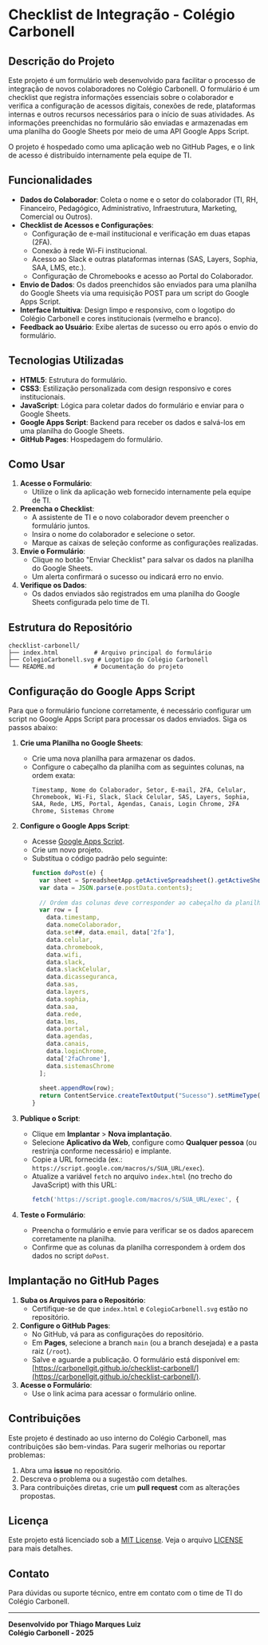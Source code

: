 # Checklist de Integração - Colégio Carbonell

## Descrição do Projeto

Este projeto é um formulário web desenvolvido para facilitar o processo de integração de novos colaboradores no Colégio Carbonell. O formulário é um checklist que registra informações essenciais sobre o colaborador e verifica a configuração de acessos digitais, conexões de rede, plataformas internas e outros recursos necessários para o início de suas atividades. As informações preenchidas no formulário são enviadas e armazenadas em uma planilha do Google Sheets por meio de uma API Google Apps Script.

O projeto é hospedado como uma aplicação web no GitHub Pages, e o link de acesso é distribuído internamente pela equipe de TI.

## Funcionalidades

- **Dados do Colaborador**: Coleta o nome e o setor do colaborador (TI, RH, Financeiro, Pedagógico, Administrativo, Infraestrutura, Marketing, Comercial ou Outros).
- **Checklist de Acessos e Configurações**:
  - Configuração de e-mail institucional e verificação em duas etapas (2FA).
  - Conexão à rede Wi-Fi institucional.
  - Acesso ao Slack e outras plataformas internas (SAS, Layers, Sophia, SAA, LMS, etc.).
  - Configuração de Chromebooks e acesso ao Portal do Colaborador.
- **Envio de Dados**: Os dados preenchidos são enviados para uma planilha do Google Sheets via uma requisição POST para um script do Google Apps Script.
- **Interface Intuitiva**: Design limpo e responsivo, com o logotipo do Colégio Carbonell e cores institucionais (vermelho e branco).
- **Feedback ao Usuário**: Exibe alertas de sucesso ou erro após o envio do formulário.

## Tecnologias Utilizadas

- **HTML5**: Estrutura do formulário.
- **CSS3**: Estilização personalizada com design responsivo e cores institucionais.
- **JavaScript**: Lógica para coletar dados do formulário e enviar para o Google Sheets.
- **Google Apps Script**: Backend para receber os dados e salvá-los em uma planilha do Google Sheets.
- **GitHub Pages**: Hospedagem do formulário.

## Como Usar

1. **Acesse o Formulário**:
   - Utilize o link da aplicação web fornecido internamente pela equipe de TI.
2. **Preencha o Checklist**:
   - A assistente de TI e o novo colaborador devem preencher o formulário juntos.
   - Insira o nome do colaborador e selecione o setor.
   - Marque as caixas de seleção conforme as configurações realizadas.
3. **Envie o Formulário**:
   - Clique no botão "Enviar Checklist" para salvar os dados na planilha do Google Sheets.
   - Um alerta confirmará o sucesso ou indicará erro no envio.
4. **Verifique os Dados**:
   - Os dados enviados são registrados em uma planilha do Google Sheets configurada pelo time de TI.

## Estrutura do Repositório

```
checklist-carbonell/
├── index.html          # Arquivo principal do formulário
├── ColegioCarbonell.svg # Logotipo do Colégio Carbonell
└── README.md           # Documentação do projeto
```

## Configuração do Google Apps Script

Para que o formulário funcione corretamente, é necessário configurar um script no Google Apps Script para processar os dados enviados. Siga os passos abaixo:

1. **Crie uma Planilha no Google Sheets**:
   - Crie uma nova planilha para armazenar os dados.
   - Configure o cabeçalho da planilha com as seguintes colunas, na ordem exata:
     ```
     Timestamp, Nome do Colaborador, Setor, E-mail, 2FA, Celular, Chromebook, Wi-Fi, Slack, Slack Celular, SAS, Layers, Sophia, SAA, Rede, LMS, Portal, Agendas, Canais, Login Chrome, 2FA Chrome, Sistemas Chrome
     ```

2. **Configure o Google Apps Script**:
   - Acesse [Google Apps Script](https://script.google.com/).
   - Crie um novo projeto.
   - Substitua o código padrão pelo seguinte:
     ```javascript
     function doPost(e) {
       var sheet = SpreadsheetApp.getActiveSpreadsheet().getActiveSheet();
       var data = JSON.parse(e.postData.contents);
       
       // Ordem das colunas deve corresponder ao cabeçalho da planilha
       var row = [
         data.timestamp,
         data.nomeColaborador,
         data.set##, data.email, data['2fa'],
         data.celular,
         data.chromebook,
         data.wifi,
         data.slack,
         data.slackCelular,
         data.dicasseguranca,
         data.sas,
         data.layers,
         data.sophia,
         data.saa,
         data.rede,
         data.lms,
         data.portal,
         data.agendas,
         data.canais,
         data.loginChrome,
         data['2faChrome'],
         data.sistemasChrome
       ];
       
       sheet.appendRow(row);
       return ContentService.createTextOutput("Sucesso").setMimeType(ContentService.MimeType.TEXT);
     }
     ```
3. **Publique o Script**:
   - Clique em **Implantar** > **Nova implantação**.
   - Selecione **Aplicativo da Web**, configure como **Qualquer pessoa** (ou restrinja conforme necessário) e implante.
   - Copie a URL fornecida (ex.: `https://script.google.com/macros/s/SUA_URL/exec`).
   - Atualize a variável `fetch` no arquivo `index.html` (no trecho do JavaScript) with this URL:
     ```javascript
     fetch('https://script.google.com/macros/s/SUA_URL/exec', {
     ```

4. **Teste o Formulário**:
   - Preencha o formulário e envie para verificar se os dados aparecem corretamente na planilha.
   - Confirme que as colunas da planilha correspondem à ordem dos dados no script `doPost`.

## Implantação no GitHub Pages

1. **Suba os Arquivos para o Repositório**:
   - Certifique-se de que `index.html` e `ColegioCarbonell.svg` estão no repositório.
2. **Configure o GitHub Pages**:
   - No GitHub, vá para as configurações do repositório.
   - Em **Pages**, selecione a branch `main` (ou a branch desejada) e a pasta raiz (`/root`).
   - Salve e aguarde a publicação. O formulário está disponível em: [https://carbonellgit.github.io/checklist-carbonell/](https://carbonellgit.github.io/checklist-carbonell/).
3. **Acesse o Formulário**:
   - Use o link acima para acessar o formulário online.

## Contribuições

Este projeto é destinado ao uso interno do Colégio Carbonell, mas contribuições são bem-vindas. Para sugerir melhorias ou reportar problemas:

1. Abra uma **issue** no repositório.
2. Descreva o problema ou a sugestão com detalhes.
3. Para contribuições diretas, crie um **pull request** com as alterações propostas.

## Licença

Este projeto está licenciado sob a [MIT License](LICENSE). Veja o arquivo [LICENSE](LICENSE) para mais detalhes.

## Contato

Para dúvidas ou suporte técnico, entre em contato com o time de TI do Colégio Carbonell.

---

**Desenvolvido por Thiago Marques Luiz**  
**Colégio Carbonell - 2025**

